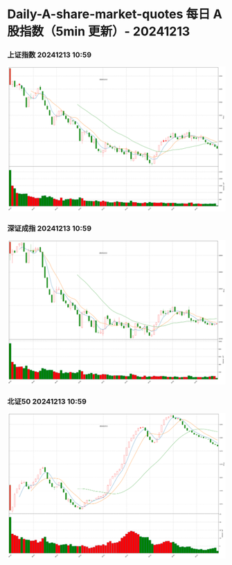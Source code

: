 
# Daily-A-share-market-quotes 每日 A 股指数（5min 更新）- 20241213

### 上证指数 20241213 10:59
![](./fig/2024/12/20241213-sh000001.png)

### 深证成指 20241213 10:59
![](./fig/2024/12/20241213-sz399001.png)

### 北证50 20241213 10:59
![](./fig/2024/12/20241213-bj899050.png)
